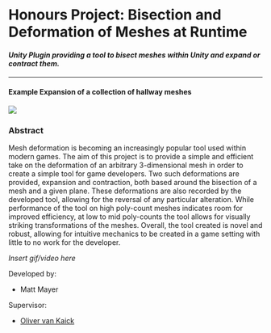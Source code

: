 # Honours Project: Bisection and Deformation of Meshes at Runtime
#### *Unity Plugin providing a tool to bisect meshes within Unity and expand or contract them.*

-------------

#### Example Expansion of a collection of hallway meshes

![](https://i.imgur.com/CptOY2c.png)

### Abstract
Mesh deformation is becoming an increasingly popular tool used within modern games. The aim of this project is to provide a simple and efficient take on the deformation of an arbitrary 3-dimensional mesh in order to create a simple tool for game developers. Two such deformations are provided, expansion and contraction, both based around the bisection of a mesh and a given plane. These deformations are also recorded by the developed tool, allowing for the reversal of any particular alteration. While performance of the tool on high poly-count meshes indicates room for improved efficiency, at low to mid poly-counts the tool allows for visually striking transformations of the meshes. Overall, the tool created is novel and robust, allowing for intuitive mechanics to be created in a game setting with little to no work for the developer.

*Insert gif/video here*

Developed by:
- Matt Mayer

Supervisor:
- [Oliver van Kaick](http://people.scs.carleton.ca/~olivervankaick/)
